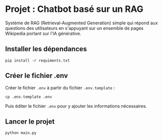 # Projet : Chatbot basé sur un RAG

Système de RAG (Retrieval-Augmented Generation) simple qui répond aux questions des utilisateurs en s'appuyant sur un ensemble de pages Wikipedia portant sur l'IA générative.

## Installer les dépendances

```
pip install -r requiments.txt
```

## Créer le fichier .env

Créer le fichier `.env` à partir du fichier `.env.template` :

```
cp .env.template .env
```

Puis éditer le fichier `.env` pour y ajouter les informations nécessaires.

## Lancer le projet

```
python main.py
```